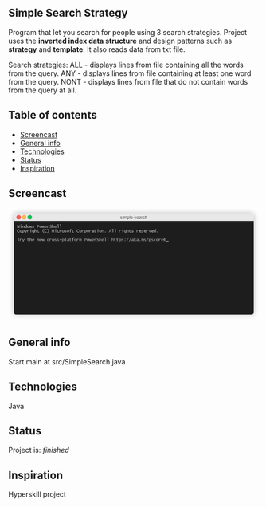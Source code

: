 ## Simple Search Strategy

Program that let you search for people using 3 search strategies. Project uses the **inverted index data structure** and design patterns such as **strategy** and **template**. It also reads data from txt file.

Search strategies:
ALL - displays lines from file containing all the words from the query.
ANY - displays lines from file containing at least one word from the query.
NONT - displays lines from file that do not contain words from the query at all.

## Table of contents

- [Screencast](#screencast)
- [General info](#general-info)
- [Technologies](#technologies)
- [Status](#status)
- [Inspiration](#inspiration)

## Screencast

![Simple Search screeencast](screencast-simple-search.gif)

## General info

Start main at src/SimpleSearch.java

## Technologies

Java

## Status

Project is: _finished_

## Inspiration

Hyperskill project
